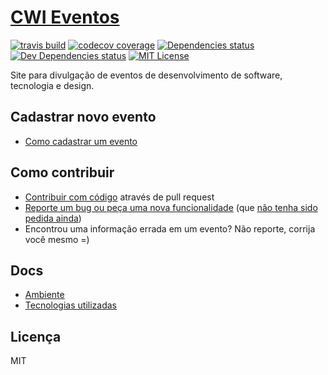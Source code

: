 # [CWI Eventos](http://cwisoftware.github.io/eventos/)

[![travis build](https://img.shields.io/travis/CWISoftware/eventos.svg?branch=gh-pages)](https://travis-ci.org/CWISoftware/eventos)
[![codecov coverage](https://img.shields.io/codecov/c/github/CWISoftware/eventos.svg)](https://codecov.io/github/CWISoftware/eventos)
[![Dependencies status](https://img.shields.io/david/rafaeleyng/does-match.svg)](https://david-dm.org/rafaeleyng/does-match#info=dependencies)
[![Dev Dependencies status](https://img.shields.io/david/dev/rafaeleyng/does-match.svg)](https://david-dm.org/rafaeleyng/does-match#info=devDependencies)
[![MIT License](https://img.shields.io/npm/l/does-match.svg)](http://opensource.org/licenses/MIT)

Site para divulgação de eventos de desenvolvimento de software, tecnologia e design.

## Cadastrar novo evento

- [Como cadastrar um evento](/docs/new_event.md)

## Como contribuir

- [Contribuir com código](https://github.com/CWISoftware/eventos/issues) através de pull request
- [Reporte um bug ou peça uma nova funcionalidade](https://github.com/CWISoftware/eventos/issues/new) (que [não tenha sido pedida ainda](https://github.com/CWISoftware/eventos/issues))
- Encontrou uma informação errada em um evento? Não reporte, corrija você mesmo =)

## Docs

- [Ambiente](/docs/environment.md)
- [Tecnologias utilizadas](/docs/technologies.md)

## Licença

MIT
